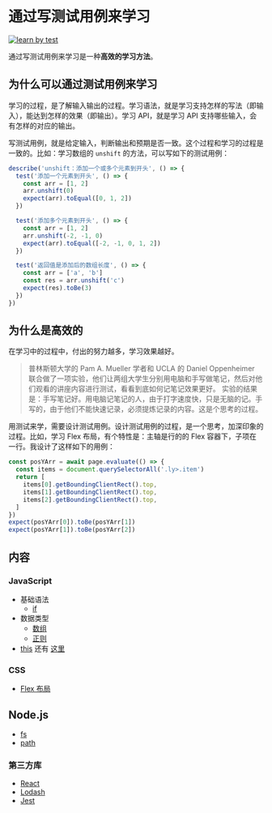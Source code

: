 # 通过写测试用例来学习
[![learn by test](https://circleci.com/gh/iamjoel/learn-by-test.svg?style=svg)](https://circleci.com/gh/iamjoel/learn-by-test)

通过写测试用例来学习是一种**高效的学习方法**。

## 为什么可以通过测试用例来学习
学习的过程，是了解输入输出的过程。学习语法，就是学习支持怎样的写法（即输入），能达到怎样的效果（即输出）。学习 API，就是学习 API 支持哪些输入，会有怎样的对应的输出。

写测试用例，就是给定输入，判断输出和预期是否一致。这个过程和学习的过程是一致的。比如：学习数组的 `unshift` 的方法，可以写如下的测试用例：
```js
describe('unshift：添加一个或多个元素到开头', () => {
  test('添加一个元素到开头', () => {
    const arr = [1, 2]
    arr.unshift(0)
    expect(arr).toEqual([0, 1, 2])
  })

  test('添加多个元素到开头', () => {
    const arr = [1, 2]
    arr.unshift(-2, -1, 0)
    expect(arr).toEqual([-2, -1, 0, 1, 2])
  })

  test('返回值是添加后的数组长度', () => {
    const arr = ['a', 'b']
    const res = arr.unshift('c')
    expect(res).toBe(3)
  })
})
```

## 为什么是高效的
在学习中的过程中，付出的努力越多，学习效果越好。

> 普林斯顿大学的 Pam A. Mueller 学者和 UCLA 的 Daniel Oppenheimer 联合做了一项实验，他们让两组大学生分别用电脑和手写做笔记，然后对他们观看的讲座内容进行测试，看看到底如何记笔记效果更好。
> 实验的结果是：手写笔记好。用电脑记笔记的人，由于打字速度快，只是无脑的记。手写的，由于他们不能快速记录，必须提炼记录的内容。这是个思考的过程。

用测试来学，需要设计测试用例。设计测试用例的过程，是一个思考，加深印象的过程。比如，学习 Flex 布局，有个特性是：主轴是行的的 Flex 容器下，子项在一行。我设计了这样如下的用例：
```js
const posYArr = await page.evaluate(() => {
  const items = document.querySelectorAll('.ly>.item')
  return [
    items[0].getBoundingClientRect().top,
    items[1].getBoundingClientRect().top,
    items[2].getBoundingClientRect().top,
  ]
})
expect(posYArr[0]).toBe(posYArr[1])
expect(posYArr[1]).toBe(posYArr[2])
```


## 内容
### JavaScript
* 基础语法
  * [if](code/src/js/if.spec.ts)
* 数据类型
  * [数组](code/src/js/data-type/array.spec.ts)
  * [正则](code/src/js/data-type/regexp.spec.ts)
* [this](code/src/js/this/index.spec.ts) 还有 [这里](code/src/js/this/index.e2e.spec.ts)

### CSS
* [Flex 布局](code/src/css/flex/index.e2e.spec.ts)

## Node.js
* [fs](code/src/node/fs/index.spec.ts)
* [path](code/src/node/path.spec.ts)

### 第三方库
* [React](code/src/libs/react/Button.spec.tsx)
* [Lodash](code/src/libs/lodash.spec.ts)
* [Jest](code/src/libs/jest/index.spec.ts)
